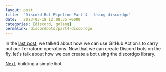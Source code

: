 ```yaml
---
layout: post
title:  "Discord Bot Pipeline Part 4 - Using discordgo"
date:   2023-03-18 12:08:35 +0000
categories: [discord, golang]
permalink: discordbots/part4-discordgo
---
```

In the [last post](part3-github-actions), we talked about how we can use GitHub
Actions to carry out our Terraform operations. Now that we can create Discord
bots on the fly, let's talk about how we can create a bot using the discordgo
library.

[Next](part5-bot-creation), building a simple bot